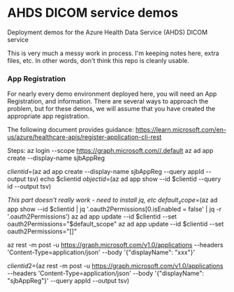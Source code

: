 # AHDS DICOM service demos
Deployment demos for the Azure Health Data Service (AHDS) DICOM service

This is very much a messy work in process.  I'm keeping notes here, extra files, etc. In other words, don't think this repo is cleanly usable.

### App Registration
For nearly every demo environment deployed here, you will need an App Registration, and information. There are several ways to approach the problem, but for these demos, we will assume that you have created the appropriate app registration.  

The following document provides guidance: https://learn.microsoft.com/en-us/azure/healthcare-apis/register-application-cli-rest 


Steps:
az login --scope https://graph.microsoft.com//.default
az ad app create --display-name sjbAppReg


$clientid=$(az ad app create --display-name sjbAppReg --query appId --output tsv)
echo $clientid
$objectid=$(az ad app show --id $clientid --query id --output tsv)

_This part doesn't really work - need to install jq, etc_
$default_scope=$(az ad app show --id $clientid | jq '.oauth2Permissions[0.isEnabled = false' | jq -r '.oauth2Permissions')
az ad app update --id $clientid --set oauth2Permissions="$default_scope"
az ad app update --id $clientid --set oauth2Permissions="[]"


az rest -m post -u https://graph.microsoft.com/v1.0/applications  --headers 'Content-Type=application/json' --body '{"displayName": "xxx"}'

$clientid2=$(az rest -m post -u https://graph.microsoft.com/v1.0/applications  --headers 'Content-Type=application/json' --body '{"displayName": "sjbAppReg"}' --query appId --output tsv)

